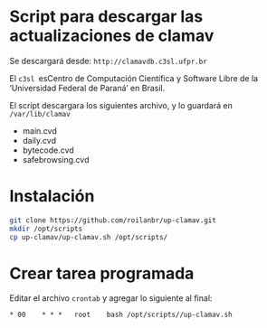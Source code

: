 # Script para descargar las actualizaciones de clamav

Se descargará desde: `http://clamavdb.c3sl.ufpr.br`

El `c3sl `esCentro de Computación Científica y Software Libre de la ‘Universidad Federal de Paraná’ en Brasil.

El script descargara los siguientes archivo, y lo guardará en `/var/lib/clamav`

* main.cvd
* daily.cvd
* bytecode.cvd
* safebrowsing.cvd

# Instalación

```bash
git clone https://github.com/roilanbr/up-clamav.git
mkdir /opt/scripts
cp up-clamav/up-clamav.sh /opt/scripts/
```

# Crear tarea programada

Editar el archivo `crontab` y agregar lo siguiente al final:

    * 00    * * *   root    bash /opt/scripts//up-clamav.sh




